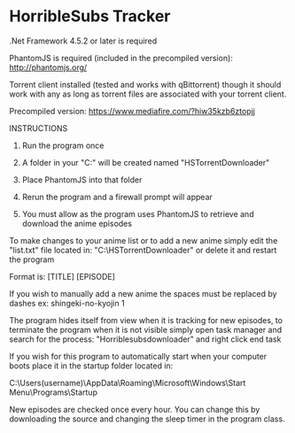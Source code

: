 # HorribleSubs Tracker

.Net Framework 4.5.2 or later is required

PhantomJS is required (included in the precompiled version):
http://phantomjs.org/

Torrent client installed (tested and works with qBittorrent) though it should work with any as long as torrent files are associated with your torrent client.

Precompiled version: https://www.mediafire.com/?hiw35kzb6ztopjj

INSTRUCTIONS

1. Run the program once

2. A folder in your "C:\" will be created named "HSTorrentDownloader"

3. Place PhantomJS into that folder

4. Rerun the program and a firewall prompt will appear

5. You must allow as the program uses PhantomJS to retrieve and download the anime episodes

To make changes to your anime list or to add a new anime simply edit the "list.txt" file located in: "C:\HSTorrentDownloader" or delete it and restart the program

Format is: [TITLE] [EPISODE]

If you wish to manually add a new anime the spaces must be replaced by dashes ex: shingeki-no-kyojin 1

The program hides itself from view when it is tracking for new episodes, to terminate the program when it is not visible simply open task manager and search for the process: "Horriblesubsdownloader" and right click end task

If you wish for this program to automatically start when your computer boots place it in the startup folder located in:

C:\Users\(username)\AppData\Roaming\Microsoft\Windows\Start Menu\Programs\Startup

New episodes are checked once every hour. You can change this by downloading the source and changing the sleep timer in the program class.
